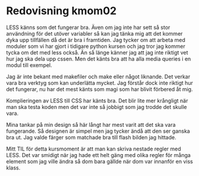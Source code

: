 ---
---
Redovisning kmom02
=========================

LESS känns som det fungerar bra. Även om jag inte har sett så stor användning för det utöver variabler så kan jag tänka mig att det kommer dyka upp tillfällen då det är bra i framtiden. Jag tycker om att arbeta med moduler som vi har gjort i tidigare python kursen och jag tror jag kommer tycka om det med less också. Än så länge känner jag att jag inte riktigt vet hur jag ska dela upp cssen. Men det känts bra att ha alla media queries i en modul till exempel.

Jag är inte bekant med makefiler och make eller något liknande. Det verkar vara bra verktyg som kan underlätta mycket. Jag förstår dock inte riktigt hur det fungerar, nu har det mest känts som magi som har blivit förbered åt mig.

Komplieringen av LESS till CSS har känts bra. Det blir lite mer krångligt när man ska testa koden men det var inte så jobbigt som jag trodde det skulle vara.

Mina tankar på min design så här långt har mest varit att det ska vara fungerande. Så designen är simpel men jag tycker ändå att den ser ganska bra ut. Jag valde färger som matchade bra till flash bilden jag hittade.

Mitt TIL för detta kursmoment är att man kan skriva nestade regler med LESS. Det var smidigt när jag hade ett helt gäng med olika regler för många element som jag ville ändra så dom bara gällde när dom var innanför en viss klass.

